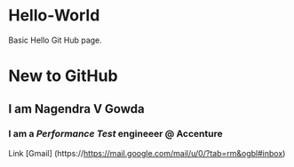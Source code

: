 # Hello-World
Basic Hello Git Hub page.
# New to GitHub 
## I am Nagendra V Gowda 
### I am a *Performance Test* engineeer @ Accenture 
Link [Gmail] (https://https://mail.google.com/mail/u/0/?tab=rm&ogbl#inbox)


